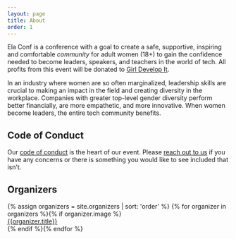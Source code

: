 ```yaml
---
layout: page
title: About
order: 1
---
```


Ela Conf is a conference with a goal to create a safe, supportive, inspiring and comfortable _community_ for adult women (18+) to gain the confidence needed to become leaders, speakers, and teachers in the world of tech. All profits from this event will be donated to [Girl Develop It](https://www.girldevelopit.com/).

In an industry where women are so often marginalized, leadership skills are crucial to making an impact in the field and creating diversity in the workplace. Companies with greater top-level gender diversity perform better financially, are more empathetic, and more innovative. When women become leaders, the entire tech community benefits.

## Code of Conduct

Our [code of conduct](/code-of-conduct/) is the heart of our event. Please [reach out to us](mailto:hello@elaconf.com) if you have any concerns or there is something you would like to see included that isn’t.

## Organizers

<div class="speakers">
  {% assign organizers = site.organizers | sort: 'order' %}
  {% for organizer in organizers %}{% if organizer.image %}
  <a href="{{site.baseurl}}{{organizer.url}}" class="speaker">
    <div class="speaker-img" style="background-image:url(/images/organizers/{{organizer.image}}), {{site.gradient}}">
    </div>
    <div class="speaker-name">{{organizer.title}}</div>
  </a>
  {% endif %}{% endfor %}
</div>